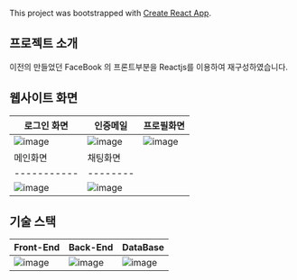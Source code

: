 This project was bootstrapped with [Create React App](https://github.com/facebook/create-react-app).

## 프로젝트 소개

이전의 만들었던 FaceBook 의 프론트부분을 Reactjs를 이용하여 재구성하였습니다.

## 웹사이트 화면
|로그인 화면|인증메일|프로필화면|
|-----------|--------|----------|
|![image](https://user-images.githubusercontent.com/54930248/90600881-44e01600-e232-11ea-97cc-92ee9506be1c.png)|![image](https://user-images.githubusercontent.com/54930248/90600927-56292280-e232-11ea-9732-8735b980a906.png)|![image](https://user-images.githubusercontent.com/54930248/90600937-5a554000-e232-11ea-9781-b3925b0ae0b0.png)|
|메인화면|채팅화면|
|-----------|--------|
|![image](https://user-images.githubusercontent.com/54930248/90600942-5c1f0380-e232-11ea-8d94-5d653be4dd65.png)|![image](https://user-images.githubusercontent.com/54930248/90600948-5de8c700-e232-11ea-9551-c6abfe91a217.png)|

## 기술 스택

| Front-End                                                                                                      | Back-End                                                                                                       | DataBase                                                                                                       |
| -------------------------------------------------------------------------------------------------------------- | -------------------------------------------------------------------------------------------------------------- | -------------------------------------------------------------------------------------------------------------- |
| ![image](https://user-images.githubusercontent.com/54930248/90600676-f3d02200-e231-11ea-87bf-0dd7fa2864f2.png) | ![image](https://user-images.githubusercontent.com/54930248/86572542-0bb75380-bfae-11ea-880a-74f533120121.png) | ![image](https://user-images.githubusercontent.com/54930248/86572771-5c2eb100-bfae-11ea-8f8f-6a76aad90d85.png) |

